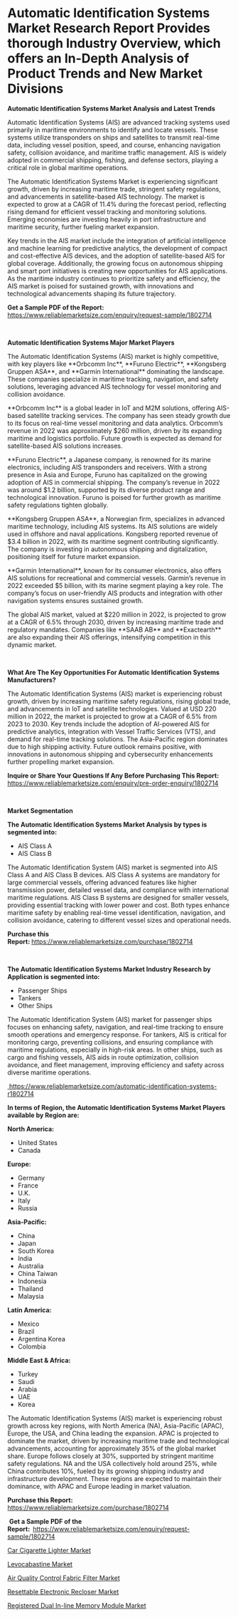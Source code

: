 <p><h1>Automatic Identification Systems Market Research Report Provides thorough Industry Overview, which offers an In-Depth Analysis of Product Trends and New Market Divisions</h1></p><p><strong>Automatic Identification Systems Market Analysis and Latest Trends</strong></p>
<p><p>Automatic Identification Systems (AIS) are advanced tracking systems used primarily in maritime environments to identify and locate vessels. These systems utilize transponders on ships and satellites to transmit real-time data, including vessel position, speed, and course, enhancing navigation safety, collision avoidance, and maritime traffic management. AIS is widely adopted in commercial shipping, fishing, and defense sectors, playing a critical role in global maritime operations.</p><p>The Automatic Identification Systems Market is experiencing significant growth, driven by increasing maritime trade, stringent safety regulations, and advancements in satellite-based AIS technology. The market is expected to grow at a CAGR of 11.4% during the forecast period, reflecting rising demand for efficient vessel tracking and monitoring solutions. Emerging economies are investing heavily in port infrastructure and maritime security, further fueling market expansion.</p><p>Key trends in the AIS market include the integration of artificial intelligence and machine learning for predictive analytics, the development of compact and cost-effective AIS devices, and the adoption of satellite-based AIS for global coverage. Additionally, the growing focus on autonomous shipping and smart port initiatives is creating new opportunities for AIS applications. As the maritime industry continues to prioritize safety and efficiency, the AIS market is poised for sustained growth, with innovations and technological advancements shaping its future trajectory.</p></p>
<p><strong>Get a Sample PDF of the Report:&nbsp;</strong> <a href="https://www.reliablemarketsize.com/enquiry/request-sample/1802714?utm_campaign=1897&utm_medium=2&utm_source=Github&utm_content=ia&utm_term=22012025&utm_id=automatic-identification-systems">https://www.reliablemarketsize.com/enquiry/request-sample/1802714</a></p>
<p>&nbsp;</p>
<p><strong>Automatic Identification Systems Major Market Players</strong></p>
<p><p>The Automatic Identification Systems (AIS) market is highly competitive, with key players like **Orbcomm Inc**, **Furuno Electric**, **Kongsberg Gruppen ASA**, and **Garmin International** dominating the landscape. These companies specialize in maritime tracking, navigation, and safety solutions, leveraging advanced AIS technology for vessel monitoring and collision avoidance.</p><p>**Orbcomm Inc** is a global leader in IoT and M2M solutions, offering AIS-based satellite tracking services. The company has seen steady growth due to its focus on real-time vessel monitoring and data analytics. Orbcomm’s revenue in 2022 was approximately $260 million, driven by its expanding maritime and logistics portfolio. Future growth is expected as demand for satellite-based AIS solutions increases.</p><p>**Furuno Electric**, a Japanese company, is renowned for its marine electronics, including AIS transponders and receivers. With a strong presence in Asia and Europe, Furuno has capitalized on the growing adoption of AIS in commercial shipping. The company’s revenue in 2022 was around $1.2 billion, supported by its diverse product range and technological innovation. Furuno is poised for further growth as maritime safety regulations tighten globally.</p><p>**Kongsberg Gruppen ASA**, a Norwegian firm, specializes in advanced maritime technology, including AIS systems. Its AIS solutions are widely used in offshore and naval applications. Kongsberg reported revenue of $3.4 billion in 2022, with its maritime segment contributing significantly. The company is investing in autonomous shipping and digitalization, positioning itself for future market expansion.</p><p>**Garmin International**, known for its consumer electronics, also offers AIS solutions for recreational and commercial vessels. Garmin’s revenue in 2022 exceeded $5 billion, with its marine segment playing a key role. The company’s focus on user-friendly AIS products and integration with other navigation systems ensures sustained growth.</p><p>The global AIS market, valued at $220 million in 2022, is projected to grow at a CAGR of 6.5% through 2030, driven by increasing maritime trade and regulatory mandates. Companies like **SAAB AB** and **Exactearth** are also expanding their AIS offerings, intensifying competition in this dynamic market.</p></p>
<p>&nbsp;</p>
<p><strong>What Are The Key Opportunities For Automatic Identification Systems Manufacturers?</strong></p>
<p><p>The Automatic Identification Systems (AIS) market is experiencing robust growth, driven by increasing maritime safety regulations, rising global trade, and advancements in IoT and satellite technologies. Valued at USD 220 million in 2022, the market is projected to grow at a CAGR of 6.5% from 2023 to 2030. Key trends include the adoption of AI-powered AIS for predictive analytics, integration with Vessel Traffic Services (VTS), and demand for real-time tracking solutions. The Asia-Pacific region dominates due to high shipping activity. Future outlook remains positive, with innovations in autonomous shipping and cybersecurity enhancements further propelling market expansion.</p></p>
<p><strong>Inquire or Share Your Questions If Any Before Purchasing This Report:</strong> <a href="https://www.reliablemarketsize.com/enquiry/pre-order-enquiry/1802714?utm_campaign=1897&utm_medium=2&utm_source=Github&utm_content=ia&utm_term=22012025&utm_id=automatic-identification-systems">https://www.reliablemarketsize.com/enquiry/pre-order-enquiry/1802714</a></p>
<p>&nbsp;</p>
<p><strong>Market Segmentation</strong></p>
<p><strong>The Automatic Identification Systems Market Analysis by types is segmented into:</strong></p>
<p><ul><li>AIS Class A</li><li>AIS Class B</li></ul></p>
<p><p>The Automatic Identification System (AIS) market is segmented into AIS Class A and AIS Class B devices. AIS Class A systems are mandatory for large commercial vessels, offering advanced features like higher transmission power, detailed vessel data, and compliance with international maritime regulations. AIS Class B systems are designed for smaller vessels, providing essential tracking with lower power and cost. Both types enhance maritime safety by enabling real-time vessel identification, navigation, and collision avoidance, catering to different vessel sizes and operational needs.</p></p>
<p><strong>Purchase this Report:&nbsp;</strong><a href="https://www.reliablemarketsize.com/purchase/1802714?utm_campaign=1897&utm_medium=2&utm_source=Github&utm_content=ia&utm_term=22012025&utm_id=automatic-identification-systems">https://www.reliablemarketsize.com/purchase/1802714</a></p>
<p>&nbsp;</p>
<p><strong>The Automatic Identification Systems Market Industry Research by Application is segmented into:</strong></p>
<p><ul><li>Passenger Ships</li><li>Tankers</li><li>Other Ships</li></ul></p>
<p><p>The Automatic Identification System (AIS) market for passenger ships focuses on enhancing safety, navigation, and real-time tracking to ensure smooth operations and emergency response. For tankers, AIS is critical for monitoring cargo, preventing collisions, and ensuring compliance with maritime regulations, especially in high-risk areas. In other ships, such as cargo and fishing vessels, AIS aids in route optimization, collision avoidance, and fleet management, improving efficiency and safety across diverse maritime operations.</p></p>
<p><a href="https://www.reliablemarketsize.com/automatic-identification-systems-r1802714?utm_campaign=1897&utm_medium=2&utm_source=Github&utm_content=ia&utm_term=22012025&utm_id=automatic-identification-systems">&nbsp;https://www.reliablemarketsize.com/automatic-identification-systems-r1802714</a></p>
<p><strong>In terms of Region, the Automatic Identification Systems Market Players available by Region are:</strong></p>
<p>
    <p> <strong> North America: </strong>
        <ul>
            <li>United States</li>
            <li>Canada</li>
        </ul>
        </p> 
    <p> <strong> Europe: </strong>
        <ul>
            <li>Germany</li>
            <li>France</li>
            <li>U.K.</li>
            <li>Italy</li>
            <li>Russia</li>
        </ul>
        </p> 
    <p> <strong> Asia-Pacific: </strong>
        <ul>
            <li>China</li>
            <li>Japan</li>
            <li>South Korea</li>
            <li>India</li>
            <li>Australia</li>
            <li>China Taiwan</li>
            <li>Indonesia</li>
            <li>Thailand</li>
            <li>Malaysia</li>
        </ul>
        </p> 
    <p> <strong> Latin America: </strong>
        <ul>
            <li>Mexico</li>
            <li>Brazil</li>
            <li>Argentina Korea</li>
            <li>Colombia</li>
        </ul>
        </p> 
    <p> <strong> Middle East & Africa: </strong>
        <ul>
            <li>Turkey</li>
            <li>Saudi</li>
            <li>Arabia</li>
            <li>UAE</li>
            <li>Korea</li>
        </ul>
    </p>
    </p>
<p><p>The Automatic Identification Systems (AIS) market is experiencing robust growth across key regions, with North America (NA), Asia-Pacific (APAC), Europe, the USA, and China leading the expansion. APAC is projected to dominate the market, driven by increasing maritime trade and technological advancements, accounting for approximately 35% of the global market share. Europe follows closely at 30%, supported by stringent maritime safety regulations. NA and the USA collectively hold around 25%, while China contributes 10%, fueled by its growing shipping industry and infrastructure development. These regions are expected to maintain their dominance, with APAC and Europe leading in market valuation.</p></p>
<p><strong>Purchase this Report: </strong><a href="https://www.reliablemarketsize.com/purchase/1802714?utm_campaign=1897&utm_medium=2&utm_source=Github&utm_content=ia&utm_term=22012025&utm_id=automatic-identification-systems">https://www.reliablemarketsize.com/purchase/1802714</a></p>
<p>&nbsp;<strong>Get a Sample PDF of the Report:&nbsp;&nbsp;</strong><a href="https://www.reliablemarketsize.com/enquiry/request-sample/1802714?utm_campaign=1897&utm_medium=2&utm_source=Github&utm_content=ia&utm_term=22012025&utm_id=automatic-identification-systems">https://www.reliablemarketsize.com/enquiry/request-sample/1802714</a></p>
<p><strong></strong></p>
<p><p><a href="https://github.com/mariellegiddings81/Market-Research-Report-List-1/blob/main/car-cigarette-lighter-market.md?utm_campaign=1897&utm_medium=2&utm_source=Github&utm_content=ia&utm_term=22012025&utm_id=automatic-identification-systems">Car Cigarette Lighter Market</a></p><p><a href="https://www.linkedin.com/pulse/levocabastine-market-study-provides-key-insights-projected-cagr-wugrf?utm_campaign=1897&utm_medium=2&utm_source=Github&utm_content=ia&utm_term=22012025&utm_id=automatic-identification-systems">Levocabastine Market</a></p><p><a href="https://www.linkedin.com/pulse/market-insights-air-quality-control-fabric-filter-127-cagr-from-1sgof?utm_campaign=1897&utm_medium=2&utm_source=Github&utm_content=ia&utm_term=22012025&utm_id=automatic-identification-systems">Air Quality Control Fabric Filter Market</a></p><p><a href="https://www.linkedin.com/pulse/resettable-electronic-recloser-market-growth-outlook-131cagr-j3fpf?utm_campaign=1897&utm_medium=2&utm_source=Github&utm_content=ia&utm_term=22012025&utm_id=automatic-identification-systems">Resettable Electronic Recloser Market</a></p><p><a href="https://www.linkedin.com/pulse/registered-dual-in-line-memory-module-market-revenue-demand-komtf?utm_campaign=1897&utm_medium=2&utm_source=Github&utm_content=ia&utm_term=22012025&utm_id=automatic-identification-systems">Registered Dual In-line Memory Module Market</a></p></p>